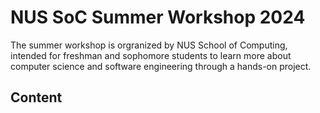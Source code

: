 # NUS SoC Summer Workshop 2024

The summer workshop is orgranized by NUS School of Computing, intended for freshman and sophomore students to learn more about computer science and software engineering through a hands-on project.

## Content
